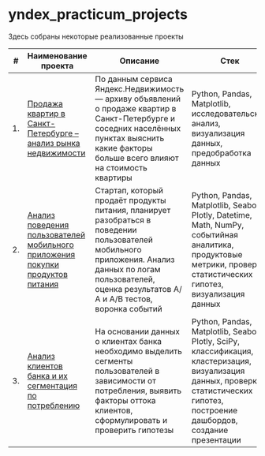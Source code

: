 # yndex_practicum_projects

Здесь собраны некоторые реализованные проекты

| #    | Наименование проекта                | Описание                                                     | Стек                                                         |
| ---- | ------------------------------------------------------------ | ------------------------------------------------------------ | ------------------------------------------------------------ |
| 1.   | [Продажа квартир в Санкт-Петербурге – анализ рынка недвижимости](ссылка) | По данным сервиса Яндекс.Недвижимость — архиву объявлений о продаже квартир в Санкт-Петербурге и соседних населённых пунктах выяснить какие факторы больше всего влияют на стоимость квартиры | Python, Pandas, Matplotlib, исследовательский анализ, визуализация данных, предобработка данных       |
| 2.   | [Анализ поведения пользователей мобильного приложения покупки продуктов питания](ссылка) | Стартап, который продаёт продукты питания, планирует разобраться в поведении пользователей мобильного приложения. Анализ данных по логам пользователей, оценка результатов А/А и А/В тестов, воронка событий | Python, Pandas, Matplotlib, Seaborn, Plotly, Datetime, Math, NumPy, событийная аналитика, продуктовые метрики, проверка статистических гипотез, визуализация данных |
| 3.   | [Анализ клиентов банка и их сегментация по потреблению](https://github.com/LysenkoIO/yndex_practicum_projects/tree/main/Анализ%20клиентов%20банка%20и%20их%20сегментация%20по%20потреблению) |На основании данных о клиентах банка необходимо выделить сегменты пользователей в зависимости от потребления, выявить факторы оттока клиентов, сформулировать и проверить гипотезы            | Python, Pandas, Matplotlib, Seaborn, Plotly, SciPy, классификация, кластеризация, визуализация данных, проверка статистических гипотез, построение дашбордов, создание презентации |
